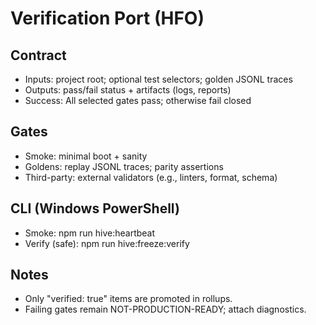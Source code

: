 # Verification Port (HFO)

## Contract

- Inputs: project root; optional test selectors; golden JSONL traces
- Outputs: pass/fail status + artifacts (logs, reports)
- Success: All selected gates pass; otherwise fail closed

## Gates

- Smoke: minimal boot + sanity
- Goldens: replay JSONL traces; parity assertions
- Third-party: external validators (e.g., linters, format, schema)

## CLI (Windows PowerShell)

- Smoke: npm run hive:heartbeat
- Verify (safe): npm run hive:freeze:verify

## Notes

- Only "verified: true" items are promoted in rollups.
- Failing gates remain NOT-PRODUCTION-READY; attach diagnostics.
